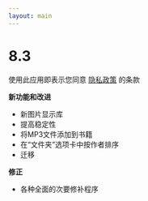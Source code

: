 ```yaml
---
layout: main
---
```


# 8.3

使用此应用即表示您同意 [隐私政策](/PrivacyPolicy/zh) 的条款

**新功能和改进**

* 新图片显示库
* 提高稳定性
* 将MP3文件添加到书籍
* 在“文件夹”选项卡中按作者排序
* 迁移

**修正**
* 各种全面的次要修补程序
